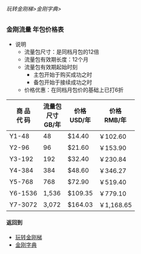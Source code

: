###### 玩转金刚梯>金刚字典>
### 金刚流量 年包价格表
- 说明
  - 流量包尺寸：是同档月包的12倍
  - 流量包有效期长度：12个月
  - 流量包有效期起始时刻
    - 主包开始于购买成功之时
    - 备包开始于接续成功之时
  - 价格优惠：在同档月包价的基础上已打6折

|商  品<Br>代  码|流量包<Br>尺寸<Br>GB/年|价格<Br>USD/年|价格<Br>RMB/年|
| ------|--------|---------|-----------| 
|Y1-48  |      48|  $14.40 |   ￥102.60|
|Y2-96  |      96|  $21.60 |   ￥153.90| 
|Y3-192 |     192|  $32.40 |   ￥230.84| 
|Y4-384 |     384|  $48.60 |   ￥346.27| 
|Y5-768 |     768|  $72.90 |   ￥519.40|
|Y6-1536|   1,536| $109.35 |   ￥779.10| 
|Y7-3072|   3,072| $164.03 | ￥1,168.65| 


#### 返回到
- [玩转金刚梯](https://github.com/a2zitpro/web/blob/master/LadderFree/A.md)
- [金刚字典](https://github.com/a2zitpro/web/blob/master/LadderFree/kkDictionary/KKDictionary.md)
